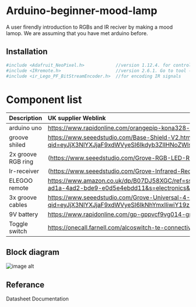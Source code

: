 # Arduino-beginner-mood-lamp
A user firendly introduction to RGBs and IR reciver by making a mood lamop. We are assuming that you have met arduino before. 

## Installation 
```bash
#include <Adafruit_NeoPixel.h>            //version 1.12.4. for controlling RGB ring
#include <IRremote.h>                     //version 2.6.1. Go to tool -> manage library -> search for: IRremote -> install version: 2.6.1
#include <ir_Lego_PF_BitStreamEncoder.h>  //for encoding IR signals
```

# Component list 
|Description|UK supplier Weblink|
|:-|:-|
|arduino uno |https://www.rapidonline.com/orangepip-kona328-arduino-uno-compatible-development-board-75-0550|
|groove shiled|https://www.seeedstudio.com/Base-Shield-V2.html?qid=eyJjX3NlYXJjaF9xdWVyeSI6Ikdyb3ZlIHNoZWlsZCIsImNfc2VhcmNoX3Jlc3VsdF9wb3MiOjEzLCJjX3RvdGFsX3Jlc3VsdHMiOjI2MCwiY19zZWFyY2hfcmVzdWx0X3R5cGUiOiJQcm9kdWN0IiwiY19zZWFyY2hfZmlsdGVycyI6InN0b3JlQ29kZTpbcmV0YWlsZXJdICYmIHF1YW50aXR5X2FuZF9zdG9ja19zdGF0dXM6WzFdIn0%3D|
|2x groove RGB ring|(https://www.seeedstudio.com/Grove-RGB-LED-Ring-16-WS2813-Mini-p-4201.html)|
|Ir-receiver|(https://www.seeedstudio.com/Grove-Infrared-Receiver.html)|
|ELEGOO remote|https://www.amazon.co.uk/dp/B07DJ58XGC/ref=sspa_dk_detail_3?psc=1&pd_rd_i=B07DJ58XGC&pd_rd_w=tL477&content-id=amzn1.sym.46187d6a-4306-4bc6-830c-7b2085e0e39f&pf_rd_p=46187d6a-4306-4bc6-830c-7b2085e0e39f&pf_rd_r=9A9GYDBFN27061N31GVH&pd_rd_wg=39ksB&pd_rd_r=41010ef7-ad1a-4ad2-bde9-e0d5e4ebdd11&s=electronics&sp_csd=d2lkZ2V0TmFtZT1zcF9kZXRhaWw|
|3x groove cables|https://www.seeedstudio.com/Grove-Universal-4-Pin-Buckled-5cm-Cable-5-PCs-Pack.html?qid=eyJjX3NlYXJjaF9xdWVyeSI6IkNhYmxlIiwiY19zZWFyY2hfcmVzdWx0X3BvcyI6MjMsImNfdG90YWxfcmVzdWx0cyI6NTUsImNfc2VhcmNoX3Jlc3VsdF90eXBlIjoiUHJvZHVjdCIsImNfc2VhcmNoX2ZpbHRlcnMiOiJzdG9yZUNvZGU6W3JldGFpbGVyXSAmJiBxdWFudGl0eV9hbmRfc3RvY2tfc3RhdHVzOlsxXSJ9|
|9V battery|https://www.rapidonline.com/gp-gppvcf9vg014-greencell-zinc-chloride-9v-pp3-battery-single-18-1058|
|Toggle switch|https://onecall.farnell.com/alcoswitch-te-connectivity/2-1825137-6/toggle-switch-spdt-5a-120vac-panel/dp/3397746|

## Block diagram 
![image alt]((https://github.com/fatiuhafees/Arduino_Introduction_to_RGBs_and_IR_reciver/blob/870f4c86551a1de8fb89734b9006f37448823e98/Block%20diagram.PNG))
## Referance
Datasheet
Documentation
